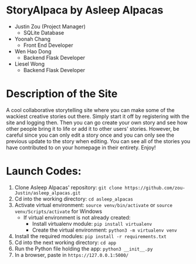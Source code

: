 # StoryAlpaca by Asleep Alpacas

* Justin Zou (Project Manager)
  * SQLite Database
* Yoonah Chang
  * Front End Developer
* Wen Hao Dong
  * Backend Flask Developer
* Liesel Wong
  * Backend Flask Developer

# Description of the Site
A cool collaborative storytelling site where you can make some of the wackiest creative stories out there. Simply start it off by registering with the site and logging then. Then you can go create your own story and see how other people bring it to life or add it to other users' stories. However, be careful since you can only edit a story once and you can only see the previous update to the story when editing. You can see all of the stories you have contributed to on your homepage in their entirety. Enjoy!




# Launch Codes:

1. Clone Asleep Alpacas' repository: `git clone https://github.com/zou-Justin/asleep_alpacas.git`
2. Cd into the working directory: `cd asleep_alpacas`
3. Activate virtual environment: `source venv/bin/activate` or `source venv/Scripts/activate` for Windows
     - If virtual environment is not already created:
        - Install virtualenv module: `pip install virtualenv`
        - Create the virtual environment: `python3 -m virtualenv venv`
5. Install the required modules: `pip install -r requirements.txt`
6. Cd into the next working directory: `cd app`
7. Run the Python file holding the app: `python3 __init__.py`
8. In a browser, paste in `https://127.0.0.1:5000/`
